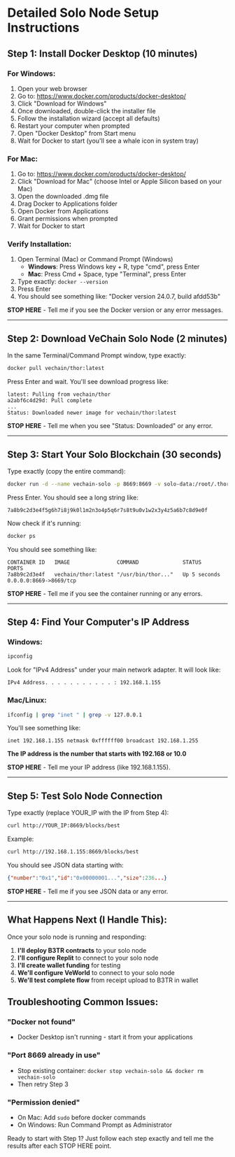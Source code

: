 # Detailed Solo Node Setup Instructions

## Step 1: Install Docker Desktop (10 minutes)

### For Windows:
1. Open your web browser
2. Go to: https://www.docker.com/products/docker-desktop/
3. Click "Download for Windows"
4. Once downloaded, double-click the installer file
5. Follow the installation wizard (accept all defaults)
6. Restart your computer when prompted
7. Open "Docker Desktop" from Start menu
8. Wait for Docker to start (you'll see a whale icon in system tray)

### For Mac:
1. Go to: https://www.docker.com/products/docker-desktop/
2. Click "Download for Mac" (choose Intel or Apple Silicon based on your Mac)
3. Open the downloaded .dmg file
4. Drag Docker to Applications folder
5. Open Docker from Applications
6. Grant permissions when prompted
7. Wait for Docker to start

### Verify Installation:
1. Open Terminal (Mac) or Command Prompt (Windows)
   - **Windows**: Press Windows key + R, type "cmd", press Enter
   - **Mac**: Press Cmd + Space, type "Terminal", press Enter
2. Type exactly: `docker --version`
3. Press Enter
4. You should see something like: "Docker version 24.0.7, build afdd53b"

**STOP HERE** - Tell me if you see the Docker version or any error messages.

---

## Step 2: Download VeChain Solo Node (2 minutes)

In the same Terminal/Command Prompt window, type exactly:

```bash
docker pull vechain/thor:latest
```

Press Enter and wait. You'll see download progress like:
```
latest: Pulling from vechain/thor
a2abf6c4d29d: Pull complete
...
Status: Downloaded newer image for vechain/thor:latest
```

**STOP HERE** - Tell me when you see "Status: Downloaded" or any error.

---

## Step 3: Start Your Solo Blockchain (30 seconds)

Type exactly (copy the entire command):

```bash
docker run -d --name vechain-solo -p 8669:8669 -v solo-data:/root/.thor vechain/thor:latest --network solo --api-addr 0.0.0.0:8669 --api-cors "*" --verbosity 3
```

Press Enter. You should see a long string like:
```
7a8b9c2d3e4f5g6h7i8j9k0l1m2n3o4p5q6r7s8t9u0v1w2x3y4z5a6b7c8d9e0f
```

Now check if it's running:
```bash
docker ps
```

You should see something like:
```
CONTAINER ID   IMAGE               COMMAND              STATUS        PORTS
7a8b9c2d3e4f   vechain/thor:latest "/usr/bin/thor..."   Up 5 seconds  0.0.0.0:8669->8669/tcp
```

**STOP HERE** - Tell me if you see the container running or any errors.

---

## Step 4: Find Your Computer's IP Address

### Windows:
```cmd
ipconfig
```
Look for "IPv4 Address" under your main network adapter. It will look like:
```
IPv4 Address. . . . . . . . . . . : 192.168.1.155
```

### Mac/Linux:
```bash
ifconfig | grep "inet " | grep -v 127.0.0.1
```
You'll see something like:
```
inet 192.168.1.155 netmask 0xffffff00 broadcast 192.168.1.255
```

**The IP address is the number that starts with 192.168 or 10.0**

**STOP HERE** - Tell me your IP address (like 192.168.1.155).

---

## Step 5: Test Solo Node Connection

Type exactly (replace YOUR_IP with the IP from Step 4):

```bash
curl http://YOUR_IP:8669/blocks/best
```

Example:
```bash
curl http://192.168.1.155:8669/blocks/best
```

You should see JSON data starting with:
```json
{"number":"0x1","id":"0x00000001...","size":236...}
```

**STOP HERE** - Tell me if you see JSON data or any error.

---

## What Happens Next (I Handle This):

Once your solo node is running and responding:

1. **I'll deploy B3TR contracts** to your solo node
2. **I'll configure Replit** to connect to your solo node
3. **I'll create wallet funding** for testing
4. **We'll configure VeWorld** to connect to your solo node
5. **We'll test complete flow** from receipt upload to B3TR in wallet

## Troubleshooting Common Issues:

### "Docker not found"
- Docker Desktop isn't running - start it from your applications

### "Port 8669 already in use"
- Stop existing container: `docker stop vechain-solo && docker rm vechain-solo`
- Then retry Step 3

### "Permission denied"
- On Mac: Add `sudo` before docker commands
- On Windows: Run Command Prompt as Administrator

Ready to start with Step 1? Just follow each step exactly and tell me the results after each STOP HERE point.